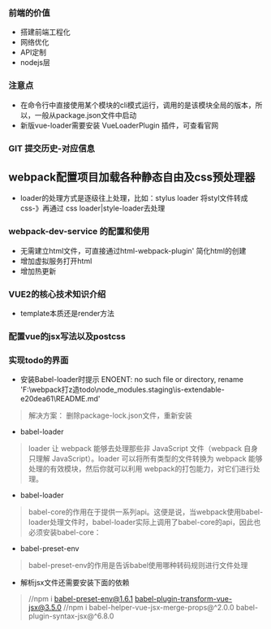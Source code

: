### 前端的价值
*   搭建前端工程化
*   网络优化
*   API定制
*   nodejs层

### 注意点
* 在命令行中直接使用某个模块的cli模式运行，调用的是该模块全局的版本，所以，一般从package.json文件中启动
* 新版vue-loader需要安装 VueLoaderPlugin 插件，可查看官网


### GIT 提交历史-对应信息

## webpack配置项目加载各种静态自由及css预处理器
* loader的处理方式是逐级往上处理，比如：stylus loader 将styl文件转成css-》再通过 css loader|style-loader去处理

### webpack-dev-service 的配置和使用
* 无需建立html文件，可直接通过html-webpack-plugin' 简化html的创建
* 增加虚拟服务打开html
* 增加热更新


### VUE2的核心技术知识介绍
* template本质还是render方法

### 配置vue的jsx写法以及postcss

### 实现todo的界面
* 安装Babel-loader时提示 ENOENT: no such file or directory, rename 'F:\webpack打z造todo\node_modules\.staging\is-extendable-e20dea61\README.md'
> 解决方案： 删除package-lock.json文件，重新安装

* babel-loader  
> loader 让 webpack 能够去处理那些非 JavaScript 文件（webpack 自身只理解
JavaScript）。loader 可以将所有类型的文件转换为 webpack 能够处理的有效模块，然后你就可以利用 webpack的打包能力，对它们进行处理。

* babel-loader
> babel-core的作用在于提供一系列api。这便是说，当webpack使用babel-loader处理文件时，babel-loader实际上调用了babel-core的api，因此也必须安装babel-core：

* babel-preset-env
> babel-preset-env的作用是告诉babel使用哪种转码规则进行文件处理 

* 解析jsx文件还需要安装下面的依赖
> //npm i babel-preset-env@1.6.1 babel-plugin-transform-vue-jsx@3.5.0
> //npm i babel-helper-vue-jsx-merge-props@^2.0.0 babel-plugin-syntax-jsx@^6.8.0

